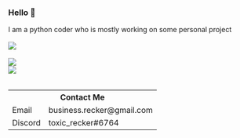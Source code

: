 <div class="center">
<h3 class="center">Hello 👋</h3>
<span class="center">I am a python coder who is mostly working on some personal project</span>
<br>
<br>
<img src="https://komarev.com/ghpvc/?username=toxicrecker&color=blue" class="center">
<br>
<br>
<img src="https://github-readme-stats.vercel.app/api?username=toxicrecker&show_icons=true&count_private=false" class="center">
<br>
<img src="https://github-readme-stats.vercel.app/api/top-langs/?username=toxicrecker" class="center">
<br>
<br>
<table>
<tr><th colspan="2">Contact Me</th></tr>
<tr><td>Email</td><td>business.recker@gmail.com</td></tr>
<tr><td>Discord</td><td>toxic_recker#6764</td></tr>
</table>
</div>
